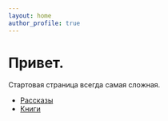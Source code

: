 ```yaml
---
layout: home
author_profile: true
---
```


# Привет.

Стартовая страница всегда самая сложная.

* [Рассказы](rasskazy/README.md)
* [Книги](knigi/README.md)
